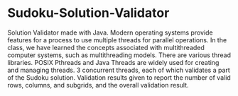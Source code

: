 # Sudoku-Solution-Validator
Solution Validator made with Java. 
Modern operating systems provide features for a process to use multiple threads for parallel operations. In the class, we have learned the concepts associated with multithreaded computer systems, such as multithreading models. There are various thread libraries. POSIX Pthreads and Java Threads are widely used for creating and managing threads. 
3 concurrent threads, each of which validates a part of the Sudoku solution.
Validation results given to report the number of valid rows, columns, and subgrids, and the overall validation result.
